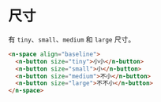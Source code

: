 # 尺寸

有 `tiny`、`small`、`medium` 和 `large` 尺寸。

```html
<n-space align="baseline">
  <n-button size="tiny">小小</n-button>
  <n-button size="small">小</n-button>
  <n-button size="medium">不小</n-button>
  <n-button size="large">不不小</n-button>
</n-space>
```

